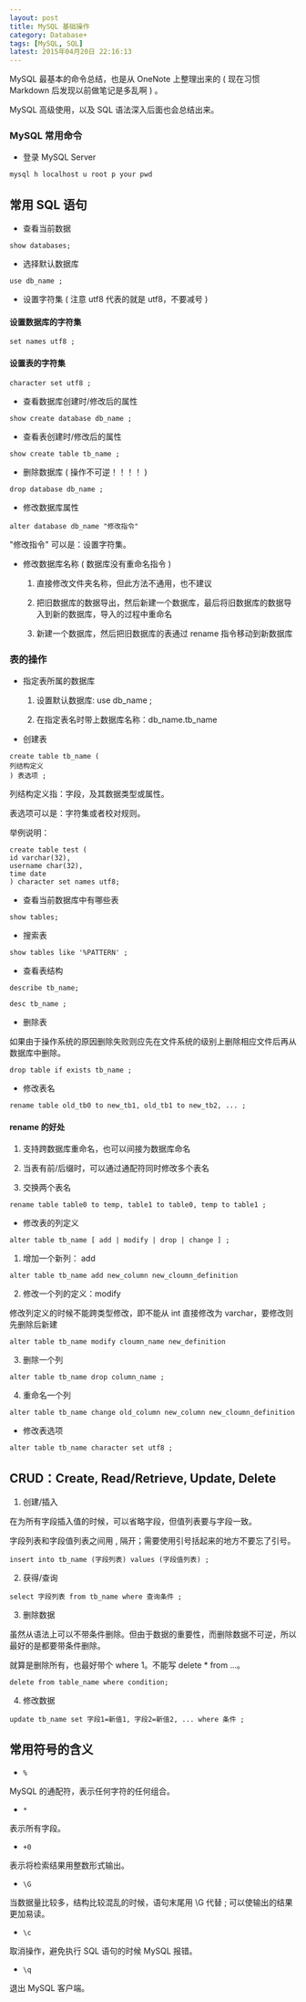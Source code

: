 ```yaml
---
layout: post
title: MySQL 基础操作
category: Database+
tags: [MySQL, SQL]
latest: 2015年04月20日 22:16:13
---
```


MySQL 最基本的命令总结，也是从 OneNote 上整理出来的 ( 现在习惯 Markdown 后发现以前做笔记是多乱啊 ) 。

MySQL 高级使用，以及 SQL 语法深入后面也会总结出来。

### MySQL 常用命令

- 登录 MySQL Server

```
mysql h localhost u root p your pwd
```

常用 SQL 语句
-

- 查看当前数据

```
show databases;
```

- 选择默认数据库

```
use db_name ;
```

- 设置字符集 ( 注意 utf8 代表的就是 utf8，不要减号  )

#### 设置数据库的字符集 

```
set names utf8 ;
```

#### 设置表的字符集

```
character set utf8 ;
```

- 查看数据库创建时/修改后的属性

```
show create database db_name ;
```

- 查看表创建时/修改后的属性

```
show create table tb_name ;
```

- 删除数据库 ( 操作不可逆！！！！ )

```
drop database db_name ;
```

- 修改数据库属性

```
alter database db_name "修改指令"
```

"修改指令" 可以是：设置字符集。

- 修改数据库名称 ( 数据库没有重命名指令 )

	1. 直接修改文件夹名称，但此方法不通用，也不建议

	2. 把旧数据库的数据导出，然后新建一个数据库，最后将旧数据库的数据导入到新的数据库，导入的过程中重命名

	3. 新建一个数据库，然后把旧数据库的表通过 rename 指令移动到新数据库

### 表的操作

- 指定表所属的数据库

	1. 设置默认数据库: use db_name ;

	2. 在指定表名时带上数据库名称：db_name.tb_name 

- 创建表

```
create table tb_name (
列结构定义
) 表选项 ;
```

列结构定义指：字段，及其数据类型或属性。

表选项可以是：字符集或者校对规则。

举例说明：

```
create table test (
id varchar(32),
username char(32),
time date
) character set names utf8;
```

- 查看当前数据库中有哪些表

```
show tables;
```

- 搜索表

```
show tables like '%PATTERN' ;
```

- 查看表结构

```
describe tb_name;

desc tb_name ;
```

- 删除表

如果由于操作系统的原因删除失败则应先在文件系统的级别上删除相应文件后再从数据库中删除。

```
drop table if exists tb_name ;
```

- 修改表名

```
rename table old_tb0 to new_tb1, old_tb1 to new_tb2, ... ;    
```

#### rename 的好处

1. 支持跨数据库重命名，也可以间接为数据库命名

2. 当表有前/后缀时，可以通过通配符同时修改多个表名

3. 交换两个表名

```
rename table table0 to temp, table1 to table0, temp to table1 ;
```

- 修改表的列定义

```
alter table tb_name [ add | modify | drop | change ] ;
```

1. 增加一个新列： add

```
alter table tb_name add new_column new_cloumn_definition
```

2. 修改一个列的定义：modify

修改列定义的时候不能跨类型修改，即不能从 int 直接修改为 varchar，要修改则先删除后新建

```
alter table tb_name modify cloumn_name new_definition
```

3. 删除一个列

```
alter table tb_name drop column_name ;
```

4. 重命名一个列

```
alter table tb_name change old_column new_column new_cloumn_definition
```

- 修改表选项

```
alter table tb_name character set utf8 ;
```

CRUD：Create, Read/Retrieve, Update, Delete
-

1. 创建/插入

在为所有字段插入值的时候，可以省略字段，但值列表要与字段一致。

字段列表和字段值列表之间用 , 隔开；需要使用引号括起来的地方不要忘了引号。

```
insert into tb_name (字段列表) values (字段值列表) ;
```

2. 获得/查询

```
select 字段列表 from tb_name where 查询条件 ;
```

3. 删除数据

虽然从语法上可以不带条件删除。但由于数据的重要性，而删除数据不可逆，所以最好的是都要带条件删除。

就算是删除所有，也最好带个 where 1。不能写 delete * from ...。

```
delete from table_name where condition; 
```

4. 修改数据

```
update tb_name set 字段1=新值1, 字段2=新值2, ... where 条件 ;
```

常用符号的含义
-

- `%`

MySQL 的通配符，表示任何字符的任何组合。

- `*`

表示所有字段。

- `+0`

表示将检索结果用整数形式输出。

- `\G`

当数据量比较多，结构比较混乱的时候，语句末尾用 \G 代替 ; 可以使输出的结果更加易读。

- `\c`

取消操作，避免执行 SQL 语句的时候 MySQL 报错。

- `\q`

退出 MySQL 客户端。

